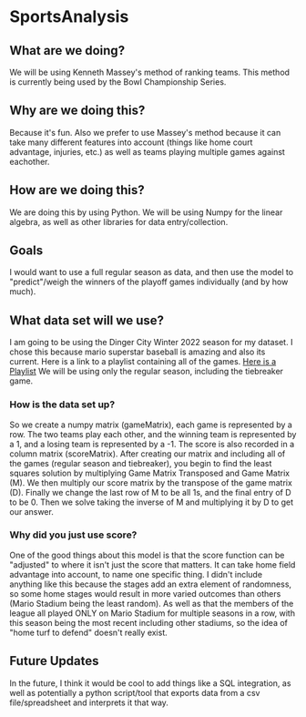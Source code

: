 # SportsAnalysis
## What are we doing?
We will be using Kenneth Massey's method of ranking teams. This method is currently being used by the Bowl Championship Series. 
## Why are we doing this?
Because it's fun. 
Also we prefer to use Massey's method because it can take many different features into account (things like home court advantage, injuries, etc.) as well as teams playing multiple games against eachother. 
## How are we doing this?
We are doing this by using Python. We will be using Numpy for the linear algebra, as well as other libraries for data entry/collection.
## Goals
I would want to use a full regular season as data, and then use the model to "predict"/weigh the winners of the playoff games individually (and by how much). 
## What data set will we use?
I am going to be using the Dinger City Winter 2022 season for my dataset. I chose this because mario superstar baseball is amazing and also its current.
Here is a link to a playlist containing all of the games. [Here is a Playlist](https://youtube.com/playlist?list=PL4KAbBInKJ-yDgWyqkUlH4Yyk1n6STYka)
We will be using only the regular season, including the tiebreaker game. 
### How is the data set up?
So we create a numpy matrix (gameMatrix), each game is represented by a row. The two teams play each other, and the winning team is represented by a 1, and a losing team is represented by a -1. The score is also recorded in a column matrix (scoreMatrix). 
After creating our matrix and including all of the games (regular season and tiebreaker), you begin to find the least squares solution by multiplying Game Matrix Transposed and Game Matrix (M). We then multiply our score matrix by the transpose of the game matrix (D). 
Finally we change the last row of M to be all 1s, and the final entry of D to be 0. Then we solve taking the inverse of M and multiplying it by D to get our answer. 
### Why did you just use score?
One of the good things about this model is that the score function can be "adjusted" to where it isn't just the score that matters. It can take home field advantage into account, to name one specific thing. I didn't include anything like this because the stages add an extra element of randomness, so some home stages would result in more varied outcomes than others (Mario Stadium being the least random). As well as that the members of the league all played ONLY on Mario Stadium for multiple seasons in a row, with this season being the most recent including other stadiums, so the idea of "home turf to defend" doesn't really exist. 
## Future Updates
In the future, I think it would be cool to add things like a SQL integration, as well as potentially a python script/tool that exports data from a csv file/spreadsheet and interprets it that way. 